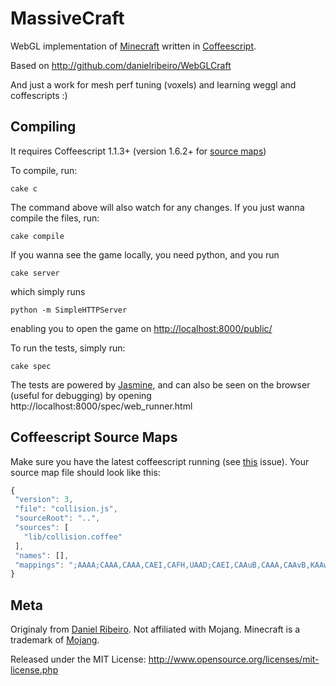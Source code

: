 MassiveCraft
==============

WebGL implementation of [Minecraft](http://www.minecraft.net/) written in [Coffeescript](http://jashkenas.github.com/coffee-script/).

Based on http://github.com/danielribeiro/WebGLCraft

And just a work for mesh perf tuning (voxels) and learning weggl and coffescripts :)

Compiling
----

It requires Coffeescript 1.1.3+ (version 1.6.2+ for [source maps](http://www.html5rocks.com/en/tutorials/developertools/sourcemaps/))

To compile, run:

    cake c

The command above will also watch for any changes. If you just wanna compile the files, run:

    cake compile

If you wanna see the game locally, you need python, and you run 

    cake server

which simply runs


    python -m SimpleHTTPServer

enabling you to open the game on [http://localhost:8000/public/](http://localhost:8000/public/)


To run the tests, simply run:


    cake spec


The tests are powered by [Jasmine](http://pivotal.github.com/jasmine/), and can also be seen
on the browser (useful for debugging) by opening http://localhost:8000/spec/web_runner.html

Coffeescript Source Maps
-----

Make sure you have the latest coffeescript running (see [this](https://github.com/jashkenas/coffee-script/issues/2835) issue). Your source map file should look like this:

```javascript
{
 "version": 3,
 "file": "collision.js",
 "sourceRoot": "..",
 "sources": [
   "lib/collision.coffee"
 ],
 "names": [],
 "mappings": ";AAAA;CAAA,CAAA,CAEI,CAFH,UAAD;CAEI,CAAuB,CAAA,CAAvB,KAAwB,YAAxB;CACI,CAAe,EAAA,CAAM,CAArB;CAAA,GAAA,WAAO;QAAP;CACA,CAAmB,CAAK,CAAL,EAAnB;CAAA,CAAO,EAAM,WAAN;QADP;CAEA,CAAO,EAAM,SAAN;CAHX,IAAuB;CAAvB,CAOmB,CAAA,CAAnB,CAAmB,IAAC,QAApB;CACI,SAAA,0BAAA;CAAA,EAAO,CAAP,EAAA,eAAA;CACA;CAAA,UAAA,gCAAA;yBAAA;CACI,CAAkC,CAAvB,CAAA,CAAU,GAArB;AAEoB,CAApB,GAAA,IAAA;CAAA,IAAA,YAAO;UAHX;CAAA,MADA;CAKA,GAAA,SAAO;CAbX,IAOmB;CATvB,GAAA;CAAA"
}
```


Meta
----

Originaly from [Daniel Ribeiro](http://metaphysicaldeveloper.wordpress.com/about-me). Not affiliated with Mojang. Minecraft is a trademark of [Mojang](http://mojang.com/).

Released under the MIT License: http://www.opensource.org/licenses/mit-license.php
